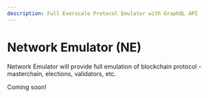 ```yaml
---
description: Full Everscale Protocol Emulator with GraphQL API
---
```


# Network Emulator (NE)

Network Emulator will provide full emulation of blockchain protocol - masterchain, elections, validators, etc.

Coming soon!
